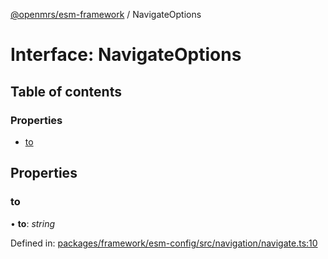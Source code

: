 [@openmrs/esm-framework](../API.md) / NavigateOptions

# Interface: NavigateOptions

## Table of contents

### Properties

- [to](navigateoptions.md#to)

## Properties

### to

• **to**: *string*

Defined in: [packages/framework/esm-config/src/navigation/navigate.ts:10](https://github.com/openmrs/openmrs-esm-core/blob/master/packages/framework/esm-config/src/navigation/navigate.ts#L10)
